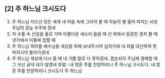 ## [2] 주 하느님 크시도다

1) 주 하느님 지으신 모든 세계 내 마음 속에 그리어 볼 때 하늘의 별 울려 퍼지는 뇌성 주님의 권능 우주에 찼네
2) 저 수풀 속 산길을 홀로 가며 아름다운 새소리 들을 때 산 위에서 웅장한 경치 볼 때 냇가에서 미풍에 접할 때
3) 주 하느님 외아들 예수님을 세상을 위해 보내주시어 십자가에 내 죄를 대신하여 못박히시어 돌아가셨네
4) 주 하느님 세상에 다시 올 때 내 기쁨 말로 다 못하겠네. 겸손되이 주님께 경배할 때 그 크신 공덕 내가 알겠네
후렴 : 내 영혼 주를 찬양하리니 주 하느님 크시도다. 내 영혼 주를 찬양하리니 크시도다 주 하느님
